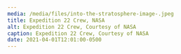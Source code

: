 ```yaml
---
media: /media/files/into-the-stratosphere-image-.jpeg
title: Expedition 22 Crew, NASA
alt: Expedition 22 Crew, Courtesy of NASA
caption: Expedition 22 Crew, Courtesy of NASA
date: 2021-04-01T12:01:00-0500
---
```

